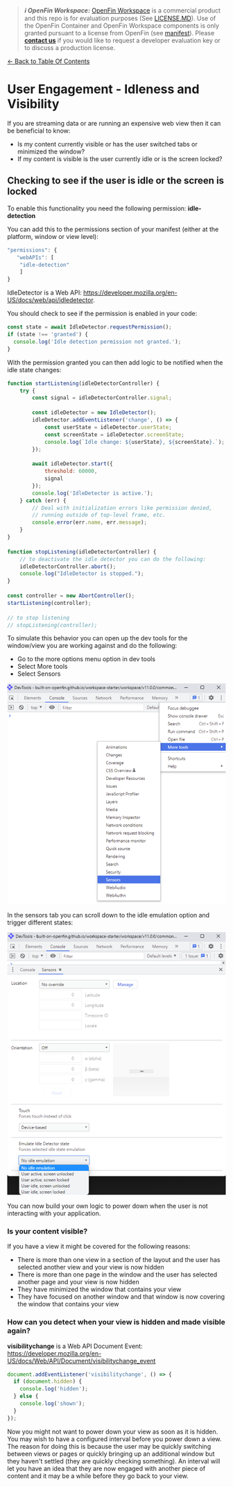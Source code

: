 > **_:information_source: OpenFin Workspace:_** [OpenFin Workspace](https://www.openfin.co/workspace/) is a commercial product and this repo is for evaluation purposes (See [LICENSE.MD](../LICENSE.MD)). Use of the OpenFin Container and OpenFin Workspace components is only granted pursuant to a license from OpenFin (see [manifest](../public/manifest.fin.json)). Please [**contact us**](https://www.openfin.co/workspace/poc/) if you would like to request a developer evaluation key or to discuss a production license.

[<- Back to Table Of Contents](../README.md)

# User Engagement - Idleness and Visibility

If you are streaming data or are running an expensive web view then it can be beneficial to know:

- Is my content currently visible or has the user switched tabs or minimized the window?
- If my content is visible is the user currently idle or is the screen locked?

## Checking to see if the user is idle or the screen is locked

To enable this functionality you need the following permission: **idle-detection**

You can add this to the permissions section of your manifest (either at the platform, window or view level):

```js
"permissions": {
   "webAPIs": [
    "idle-detection"
    ]
}
```

IdleDetector is a Web API: <https://developer.mozilla.org/en-US/docs/web/api/idledetector>.

You should check to see if the permission is enabled in your code:

```js
const state = await IdleDetector.requestPermission();
if (state !== 'granted') {
  console.log('Idle detection permission not granted.');
}
```

With the permission granted you can then add logic to be notified when the idle state changes:

```js
function startListening(idleDetectorController) {
    try {
        const signal = idleDetectorController.signal;

        const idleDetector = new IdleDetector();
        idleDetector.addEventListener('change', () => {
            const userState = idleDetector.userState;
            const screenState = idleDetector.screenState;
            console.log(`Idle change: ${userState}, ${screenState}.`);
        });

        await idleDetector.start({
            threshold: 60000,
            signal
        });
        console.log('IdleDetector is active.');
    } catch (err) {
        // Deal with initialization errors like permission denied,
        // running outside of top-level frame, etc.
        console.error(err.name, err.message);
    }
}

function stopListening(idleDetectorController) {
    // to deactivate the idle detector you can do the following:
    idleDetectorController.abort();
    console.log("IdleDetector is stopped.");
}

const controller = new AbortController();
startListening(controller);

// to stop listening
// stopListening(controller);
```

To simulate this behavior you can open up the dev tools for the window/view you are working against and do the following:

- Go to the more options menu option in dev tools
- Select More tools
- Select Sensors

![Sensor Dev Tools](./dev-tools-sensors.png)

In the sensors tab you can scroll down to the idle emulation option and trigger different states:

![Sensor Dev Tools Idle Emulation](./dev-tools-sensors-idle.png)

You can now build your own logic to power down when the user is not interacting with your application.

### Is your content visible?

If you have a view it might be covered for the following reasons:

- There is more than one view in a section of the layout and the user has selected another view and your view is now hidden
- There is more than one page in the window and the user has selected another page and your view is now hidden
- They have minimized the window that contains your view
- They have focused on another window and that window is now covering the window that contains your view

### How can you detect when your view is hidden and made visible again?

**visibilitychange** is a Web API Document Event: <https://developer.mozilla.org/en-US/docs/Web/API/Document/visibilitychange_event>

```js
document.addEventListener('visibilitychange', () => {
  if (document.hidden) {
    console.log('hidden');
  } else {
    console.log('shown');
  }
});
```

Now you might not want to power down your view as soon as it is hidden. You may wish to have a configured interval before you power down a view. The reason for doing this is because the user may be quickly switching between views or pages or quickly bringing up an additional window but they haven't settled (they are quickly checking something). An interval will let you have an idea that they are now engaged with another piece of content and it may be a while before they go back to your view.
